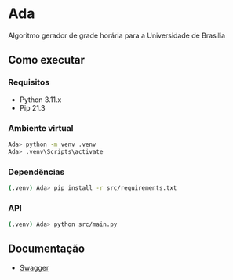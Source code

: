 # Ada
Algoritmo gerador de grade horária para a Universidade de Brasilia

## Como executar

### Requisitos
- Python 3.11.x
- Pip 21.3

### Ambiente virtual
```bash
Ada> python -m venv .venv
Ada> .venv\Scripts\activate
```

### Dependências
```bash
(.venv) Ada> pip install -r src/requirements.txt
```

### API
```bash
(.venv) Ada> python src/main.py
```

## Documentação
- [Swagger](http://localhost:8000/docs)
